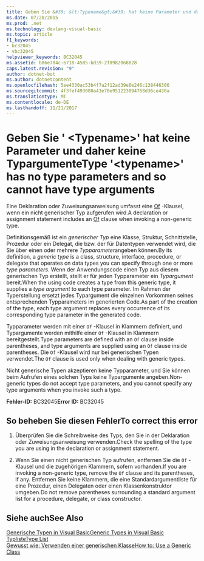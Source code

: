 ```yaml
---
title: Geben Sie &#39; &lt;Typename&gt;&#39; hat keine Parameter und daher keine Typargumente
ms.date: 07/20/2015
ms.prod: .net
ms.technology: devlang-visual-basic
ms.topic: article
f1_keywords:
- bc32045
- vbc32045
helpviewer_keywords: BC32045
ms.assetid: b86e784c-6718-4585-bd39-2f0982068828
caps.latest.revision: "9"
author: dotnet-bot
ms.author: dotnetcontent
ms.openlocfilehash: 5ee4330ac53b4f7a2f12ad39e0e246c138446306
ms.sourcegitcommit: 4f3fef493080a43e70e951223894768d36ce430a
ms.translationtype: MT
ms.contentlocale: de-DE
ms.lasthandoff: 11/21/2017
---
```

# <a name="type-39lttypenamegt39-has-no-type-parameters-and-so-cannot-have-type-arguments"></a><span data-ttu-id="000d7-102">Geben Sie &#39; &lt;Typename&gt;&#39; hat keine Parameter und daher keine Typargumente</span><span class="sxs-lookup"><span data-stu-id="000d7-102">Type &#39;&lt;typename&gt;&#39; has no type parameters and so cannot have type arguments</span></span>
<span data-ttu-id="000d7-103">Eine Deklaration oder Zuweisungsanweisung umfasst eine [Of](../../visual-basic/language-reference/statements/of-clause.md) -Klausel, wenn ein nicht generischer Typ aufgerufen wird.</span><span class="sxs-lookup"><span data-stu-id="000d7-103">A declaration or assignment statement includes an [Of](../../visual-basic/language-reference/statements/of-clause.md) clause when invoking a non-generic type.</span></span>  
  
 <span data-ttu-id="000d7-104">Definitionsgemäß ist ein *generischer Typ* eine Klasse, Struktur, Schnittstelle, Prozedur oder ein Delegat, die bzw. der für Datentypen verwendet wird, die Sie über einen oder mehrere *Typparameter*angeben können.</span><span class="sxs-lookup"><span data-stu-id="000d7-104">By its definition, a *generic type* is a class, structure, interface, procedure, or delegate that operates on data types you can specify through one or more *type parameters*.</span></span> <span data-ttu-id="000d7-105">Wenn der Anwendungscode einen Typ aus diesem generischen Typ erstellt, stellt er für jeden Typparameter ein *Typargument* bereit.</span><span class="sxs-lookup"><span data-stu-id="000d7-105">When the using code creates a type from this generic type, it supplies a *type argument* to each type parameter.</span></span> <span data-ttu-id="000d7-106">Im Rahmen der Typerstellung ersetzt jedes Typargument die einzelnen Vorkommen seines entsprechenden Typparameters im generierten Code.</span><span class="sxs-lookup"><span data-stu-id="000d7-106">As part of the creation of the type, each type argument replaces every occurrence of its corresponding type parameter in the generated code.</span></span>  
  
 <span data-ttu-id="000d7-107">Typparameter werden mit einer `Of` -Klausel in Klammern definiert, und Typargumente werden mithilfe einer `Of` -Klausel in Klammern bereitgestellt.</span><span class="sxs-lookup"><span data-stu-id="000d7-107">Type parameters are defined with an `Of` clause inside parentheses, and type arguments are supplied using an `Of` clause inside parentheses.</span></span> <span data-ttu-id="000d7-108">Die `Of` -Klausel wird nur bei generischen Typen verwendet.</span><span class="sxs-lookup"><span data-stu-id="000d7-108">The `Of` clause is used only when dealing with generic types.</span></span>  
  
 <span data-ttu-id="000d7-109">Nicht generische Typen akzeptieren keine Typparameter, und Sie können beim Aufrufen eines solchen Typs keine Typargumente angeben.</span><span class="sxs-lookup"><span data-stu-id="000d7-109">Non-generic types do not accept type parameters, and you cannot specify any type arguments when you invoke such a type.</span></span>  
  
 <span data-ttu-id="000d7-110">**Fehler-ID:** BC32045</span><span class="sxs-lookup"><span data-stu-id="000d7-110">**Error ID:** BC32045</span></span>  
  
## <a name="to-correct-this-error"></a><span data-ttu-id="000d7-111">So beheben Sie diesen Fehler</span><span class="sxs-lookup"><span data-stu-id="000d7-111">To correct this error</span></span>  
  
1.  <span data-ttu-id="000d7-112">Überprüfen Sie die Schreibweise des Typs, den Sie in der Deklaration oder Zuweisungsanweisung verwenden.</span><span class="sxs-lookup"><span data-stu-id="000d7-112">Check the spelling of the type you are using in the declaration or assignment statement.</span></span>  
  
2.  <span data-ttu-id="000d7-113">Wenn Sie einen nicht generischen Typ aufrufen, entfernen Sie die `Of` -Klausel und die zugehörigen Klammern, sofern vorhanden.</span><span class="sxs-lookup"><span data-stu-id="000d7-113">If you are invoking a non-generic type, remove the `Of` clause and its parentheses, if any.</span></span> <span data-ttu-id="000d7-114">Entfernen Sie keine Klammern, die eine Standardargumentliste für eine Prozedur, einen Delegaten oder einen Klassenkonstruktor umgeben.</span><span class="sxs-lookup"><span data-stu-id="000d7-114">Do not remove parentheses surrounding a standard argument list for a procedure, delegate, or class constructor.</span></span>  
  
## <a name="see-also"></a><span data-ttu-id="000d7-115">Siehe auch</span><span class="sxs-lookup"><span data-stu-id="000d7-115">See Also</span></span>  
 [<span data-ttu-id="000d7-116">Generische Typen in Visual Basic</span><span class="sxs-lookup"><span data-stu-id="000d7-116">Generic Types in Visual Basic</span></span>](../../visual-basic/programming-guide/language-features/data-types/generic-types.md)  
 [<span data-ttu-id="000d7-117">Typliste</span><span class="sxs-lookup"><span data-stu-id="000d7-117">Type List</span></span>](../../visual-basic/language-reference/statements/type-list.md)  
 [<span data-ttu-id="000d7-118">Gewusst wie: Verwenden einer generischen Klasse</span><span class="sxs-lookup"><span data-stu-id="000d7-118">How to: Use a Generic Class</span></span>](../../visual-basic/programming-guide/language-features/data-types/how-to-use-a-generic-class.md)
